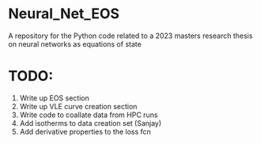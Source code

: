 # Neural_Net_EOS
A repository for the Python code related to a 2023 masters research thesis on neural networks as equations of state

# TODO:
1. Write up EOS section
2. Write up VLE curve creation section
3. Write code to coallate data from HPC runs
4. Add isotherms to data creation set (Sanjay)
5. Add derivative properties to the loss fcn



